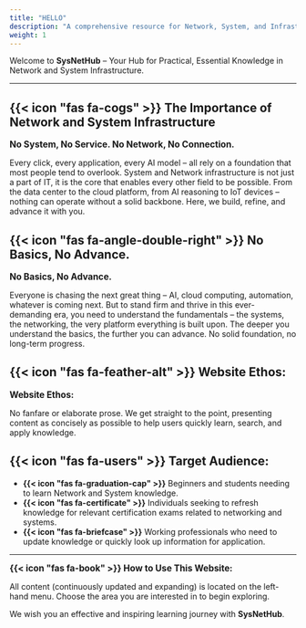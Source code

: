 ```yaml
---
title: "HELLO"
description: "A comprehensive resource for Network, System, and Infrastructure studies."
weight: 1
---
```


Welcome to **SysNetHub** – Your Hub for Practical, Essential Knowledge in Network and System Infrastructure.
***
## **{{< icon "fas fa-cogs" >}} The Importance of Network and System Infrastructure**

<span style="font-size: 1.1em; font-weight: bold;">No System, No Service. No Network, No Connection.</span>

Every click, every application, every AI model – all rely on a foundation that most people tend to overlook. System and Network infrastructure is not just a part of IT, it is the core that enables every other field to be possible. From the data center to the cloud platform, from AI reasoning to IoT devices – nothing can operate without a solid backbone. Here, we build, refine, and advance it with you.

## **{{< icon "fas fa-angle-double-right" >}} No Basics, No Advance.**

<span style="font-size: 1.1em; font-weight: bold;">No Basics, No Advance.</span>

Everyone is chasing the next great thing – AI, cloud computing, automation, whatever is coming next. But to stand firm and thrive in this ever-demanding era, you need to understand the fundamentals – the systems, the networking, the very platform everything is built upon. The deeper you understand the basics, the further you can advance. No solid foundation, no long-term progress.

## **{{< icon "fas fa-feather-alt" >}} Website Ethos:**

<span style="font-size: 1.1em; font-weight: bold;">Website Ethos:</span>

No fanfare or elaborate prose. We get straight to the point, presenting content as concisely as possible to help users quickly learn, search, and apply knowledge.

## **{{< icon "fas fa-users" >}} Target Audience:**

- **{{< icon "fas fa-graduation-cap" >}}** Beginners and students needing to learn Network and System knowledge.
- **{{< icon "fas fa-certificate" >}}** Individuals seeking to refresh knowledge for relevant certification exams related to networking and systems.
- **{{< icon "fas fa-briefcase" >}}** Working professionals who need to update knowledge or quickly look up information for application.

***
**<span style="font-size: 1.1em;">{{< icon "fas fa-book" >}} How to Use This Website:</span>**

All content (continuously updated and expanding) is located on the left-hand menu. Choose the area you are interested in to begin exploring.

We wish you an effective and inspiring learning journey with **SysNetHub**.
